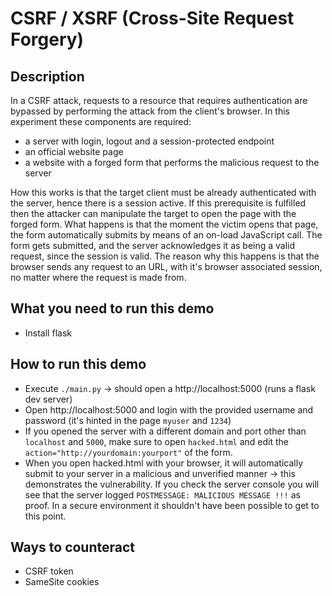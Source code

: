 # CSRF / XSRF (Cross-Site Request Forgery)

## Description

In a CSRF attack, requests to a resource that requires authentication are bypassed by performing the attack from the client's browser. In this experiment these components are required:
- a server with login, logout and a session-protected endpoint
- an official website page
- a website with a forged form that performs the malicious request to the server

How this works is that the target client must be already authenticated with the server, hence there is a session active. If this prerequisite is fulfilled then the attacker can manipulate the target to open the page with the forged form. What happens is that the moment the victim opens that page, the form automatically submits by means of an on-load JavaScript call. The form gets submitted, and the server acknowledges it as being a valid request, since the session is valid. The reason why this happens is that the browser sends any request to an URL, with it's browser associated session, no matter where the request is made from.

## What you need to run this demo
- Install flask

## How to run this demo
- Execute `./main.py` -> should open a http://localhost:5000 (runs a flask dev server)
- Open http://localhost:5000 and login with the provided username and password (it's hinted in the page `myuser` and `1234`)
- If you opened the server with a different domain and port other than `localhost` and `5000`, make sure to open `hacked.html` and edit the `action="http://yourdomain:yourport"` of the form.
- When you open hacked.html with your browser, it will automatically submit to your server in a malicious and unverified manner -> this demonstrates the vulnerability. If you check the server console you will see that the server logged `POSTMESSAGE: MALICIOUS MESSAGE !!!` as proof. In a secure environment it shouldn't have been possible to get to this point.

## Ways to counteract
- CSRF token
- SameSite cookies
